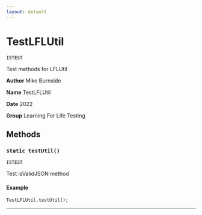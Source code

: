 ```yaml
---
layout: default
---
```

# TestLFLUtil

`ISTEST`

Test methods for LFLUtil


**Author** Mike Burnside


**Name** TestLFLUtil


**Date** 2022


**Group** Learning For Life Testing

## Methods
### `static testUtil()`

`ISTEST`

Test isValidJSON method

#### Example
```apex
TestLFLUtil.testUtil();
```


---
